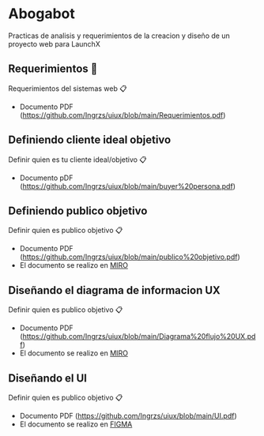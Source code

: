 #   Abogabot

Practicas de analisis y requerimientos de la creacion y diseño de un proyecto web para LaunchX

## Requerimientos  🚀

Requerimientos del sistemas web 📋
* Documento PDF (https://github.com/Ingrzs/uiux/blob/main/Requerimientos.pdf) 
## Definiendo cliente ideal objetivo
Definir quien es tu cliente ideal/objetivo 📋
* Documento pDF (https://github.com/Ingrzs/uiux/blob/main/buyer%20persona.pdf)

## Definiendo publico objetivo
Definir quien es publico objetivo 📋
* Documento PDF (https://github.com/Ingrzs/uiux/blob/main/publico%20objetivo.pdf)
* El documento se realizo en [MIRO](https://miro.com/)

## Diseñando el diagrama de informacion UX
Definir quien es publico objetivo 📋
* Documento PDF (https://github.com/Ingrzs/uiux/blob/main/Diagrama%20flujo%20UX.pdf)
* El documento se realizo en [MIRO](https://miro.com/)

## Diseñando el UI
Definir quien es publico objetivo 📋
* Documento PDF (https://github.com/Ingrzs/uiux/blob/main/UI.pdf)
* El documento se realizo en [FIGMA](https://www.figma.com/)






